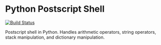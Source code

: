 # Python Postscript Shell
[![Build Status](https://travis-ci.org/mathewmerrick/postscript-shell.svg?branch=master)](https://travis-ci.org/mathewmerrick/postscript-shell)


Postscript shell in Python. Handles arithmetic operators, string operators, stack manipulation, and dictionary manipulation.

